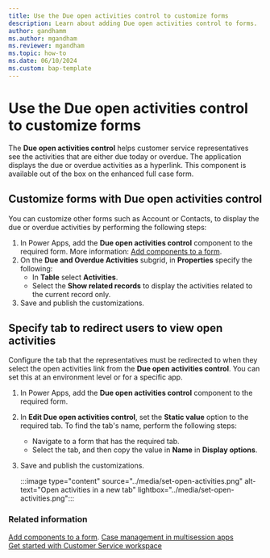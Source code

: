 ```yaml
---
title: Use the Due open activities control to customize forms
description: Learn about adding Due open activities control to forms.
author: gandhamm 
ms.author: mgandham
ms.reviewer: mgandham
ms.topic: how-to 
ms.date: 06/10/2024 
ms.custom: bap-template 
---
```


# Use the Due open activities control to customize forms 

The **Due open activities control** helps customer service representatives see the activities that are either due today or overdue. The application displays the due or overdue activities as a hyperlink. This component is available out of the box on the enhanced full case form.

## Customize forms with Due open activities control

You can customize other forms such as Account or Contacts, to display the due or overdue activities by performing the following steps:

1. In Power Apps, add the **Due open activities control** component to the required form. More information: [Add components to a form](/power-apps/maker/model-driven-apps/add-move-configure-or-delete-components-on-form).
1. On the **Due and Overdue Activities** subgrid, in **Properties** specify the following:
    - In **Table** select **Activities**.
    - Select the **Show related records** to display the activities related to the current record only.
1. Save and publish the customizations.

## Specify tab to redirect users to view open activities

Configure the tab that the representatives must be redirected to when they select the open activities link from the **Due open activities control**. You can set this at an environment level or for a specific app.

1. In Power Apps, add the **Due open activities control** component to the required form. 
1. In **Edit Due open activities control**, set the **Static value** option to the required tab. To find the tab's name, perform the following steps:
   - Navigate to a form that has the required tab.
   - Select the tab, and then copy the value in **Name** in **Display options**.
1. Save and publish the customizations.

   :::image type="content" source="../media/set-open-activities.png" alt-text="Open activities in a new tab" lightbox="../media/set-open-activities.png":::

### Related information
[Add components to a form](/power-apps/maker/model-driven-apps/add-move-configure-or-delete-components-on-form).
[Case management in multisession apps](../use/enh-casemgmt-csw.md)   
[Get started with Customer Service workspace](../implement/csw-overview.md) 
